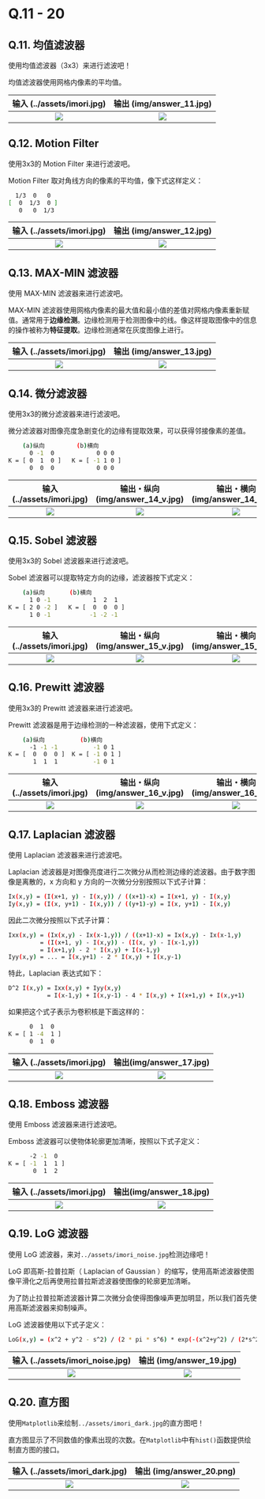 # Q.11 - 20

## Q.11. 均值滤波器

使用均值滤波器（3x3）来进行滤波吧！

均值滤波器使用网格内像素的平均值。

| 输入 (../assets/imori.jpg) | 输出 (img/answer_11.jpg) |
| :--------------: | :--------------------------: |
|  ![](../assets/imori.jpg)  |  ![](img/answer_11.jpg)  |




## Q.12. Motion Filter

使用3x3的 Motion Filter 来进行滤波吧。

Motion Filter 取对角线方向的像素的平均值，像下式这样定义：

```bash
  1/3  0   0
[  0  1/3  0 ]
   0   0  1/3
```

| 输入 (../assets/imori.jpg) | 输出 (img/answer_12.jpg) |
| :--------------: | :--------------------------: |
|  ![](../assets/imori.jpg)  |  ![](img/answer_12.jpg)  |



## Q.13. MAX-MIN 滤波器

使用 MAX-MIN 滤波器来进行滤波吧。

MAX-MIN 滤波器使用网格内像素的最大值和最小值的差值对网格内像素重新赋值。通常用于**边缘检测**。边缘检测用于检测图像中的线。像这样提取图像中的信息的操作被称为**特征提取**。边缘检测通常在灰度图像上进行。

| 输入 (../assets/imori.jpg) | 输出 (img/answer_13.jpg) |
| :--------------: | :--------------------------: |
|  ![](../assets/imori.jpg)  |  ![](img/answer_13.jpg)  |




## Q.14. 微分滤波器

使用3x3的微分滤波器来进行滤波吧。

微分滤波器对图像亮度急剧变化的边缘有提取效果，可以获得邻接像素的差值。

```bash
    (a)纵向         (b)横向
      0 -1  0            0 0 0
K = [ 0  1  0 ]   K = [ -1 1 0 ]
      0  0  0            0 0 0
```

| 输入 (../assets/imori.jpg) | 输出・纵向 (img/answer_14_v.jpg) | 输出・横向 (img/answer_14_h.jpg) |
| :--------------: | :----------------------------------: | :----------------------------------: |
|  ![](../assets/imori.jpg)  |     ![](img/answer_14_v.jpg)     |     ![](img/answer_14_h.jpg)     |



## Q.15. Sobel 滤波器

使用3x3的 Sobel 滤波器来进行滤波吧。

Sobel 滤波器可以提取特定方向的边缘，滤波器按下式定义：

```bash
    (a)纵向       (b)横向
      1 0 -1            1  2  1
K = [ 2 0 -2 ]   K = [  0  0  0 ]
      1 0 -1           -1 -2 -1
```

| 输入 (../assets/imori.jpg) | 输出・纵向 (img/answer_15_v.jpg) | 输出・横向 (img/answer_15_h.jpg) |
| :--------------: | :----------------------------------: | :----------------------------------: |
|  ![](../assets/imori.jpg)  |     ![](img/answer_15_v.jpg)     |     ![](img/answer_15_h.jpg)     |



## Q.16. Prewitt 滤波器

使用3x3的 Prewitt 滤波器来进行滤波吧。

Prewitt 滤波器是用于边缘检测的一种滤波器，使用下式定义：

```bash
    (a)纵向          (b)横向
      -1 -1 -1          -1 0 1
K = [  0  0  0 ]  K = [ -1 0 1 ]
       1  1  1          -1 0 1
```

| 输入 (../assets/imori.jpg) | 输出・纵向 (img/answer_16_v.jpg) | 输出・横向 (img/answer_16_h.jpg) |
| :--------------: | :----------------------------------: | :----------------------------------: |
|  ![](../assets/imori.jpg)  |     ![](img/answer_16_v.jpg)     |     ![](img/answer_16_h.jpg)     |




## Q.17. Laplacian 滤波器

使用 Laplacian 滤波器来进行滤波吧。

Laplacian 滤波器是对图像亮度进行二次微分从而检测边缘的滤波器。由于数字图像是离散的，x 方向和 y 方向的一次微分分别按照以下式子计算：

```bash
Ix(x,y) = (I(x+1, y) - I(x,y)) / ((x+1)-x) = I(x+1, y) - I(x,y)
Iy(x,y) = (I(x, y+1) - I(x,y)) / ((y+1)-y) = I(x, y+1) - I(x,y)
```

因此二次微分按照以下式子计算：

```bash
Ixx(x,y) = (Ix(x,y) - Ix(x-1,y)) / ((x+1)-x) = Ix(x,y) - Ix(x-1,y)
         = (I(x+1, y) - I(x,y)) - (I(x, y) - I(x-1,y))
         = I(x+1,y) - 2 * I(x,y) + I(x-1,y)
Iyy(x,y) = ... = I(x,y+1) - 2 * I(x,y) + I(x,y-1)
```

特此，Laplacian 表达式如下：

```bash
D^2 I(x,y) = Ixx(x,y) + Iyy(x,y)
           = I(x-1,y) + I(x,y-1) - 4 * I(x,y) + I(x+1,y) + I(x,y+1)
```

如果把这个式子表示为卷积核是下面这样的：

```bash
      0  1  0
K = [ 1 -4  1 ]
      0  1  0
```

| 输入 (../assets/imori.jpg) | 输出(img/answer_17.jpg) |
| :--------------: | :-------------------------: |
|  ![](../assets/imori.jpg)  | ![](img/answer_17.jpg)  |  |



## Q.18. Emboss 滤波器

使用 Emboss 滤波器来进行滤波吧。

Emboss 滤波器可以使物体轮廓更加清晰，按照以下式子定义：

```bash
      -2 -1  0
K = [ -1  1  1 ]
       0  1  2
```

| 输入 (../assets/imori.jpg) | 输出(img/answer_18.jpg) |
| :--------------: | :-------------------------: |
|  ![](../assets/imori.jpg)  | ![](img/answer_18.jpg)  |



## Q.19. LoG 滤波器

使用 LoG  滤波器，来对`../assets/imori_noise.jpg`检测边缘吧！

 LoG  即高斯-拉普拉斯（ Laplacian of Gaussian ）的缩写，使用高斯滤波器使图像平滑化之后再使用拉普拉斯滤波器使图像的轮廓更加清晰。

为了防止拉普拉斯滤波器计算二次微分会使得图像噪声更加明显，所以我们首先使用高斯滤波器来抑制噪声。

 LoG  滤波器使用以下式子定义：

```bash
LoG(x,y) = (x^2 + y^2 - s^2) / (2 * pi * s^6) * exp(-(x^2+y^2) / (2*s^2))
```

| 输入 (../assets/imori_noise.jpg) | 输出 (img/answer_19.jpg) |
| :--------------------: | :--------------------------: |
|  ![](../assets/imori_noise.jpg)  |  ![](img/answer_19.jpg)  |



## Q.20. 直方图

使用`Matplotlib`来绘制`../assets/imori_dark.jpg`的直方图吧！

直方图显示了不同数值的像素出现的次数。在`Matplotlib`中有`hist()`函数提供绘制直方图的接口。

| 输入 (../assets/imori_dark.jpg) | 输出 (img/answer_20.png) |
| :-------------------: | :--------------------------: |
|  ![](../assets/imori_dark.jpg)  |  ![](img/answer_20.png)  |



